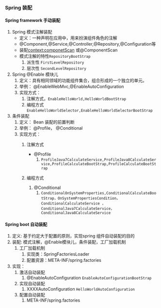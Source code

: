 ### Spring 装配
#### Spring framework 手动装配
1. Spring 模式注解装配
    * 定义：一种声明在应用中，用来扮演组件角色的注解
    * @Component,@Service,@Controller,@Repository,@Configuration等
    * 装配<context:componetScan> 或@ComponentScan
    * 模式注解的特性`RepositoryBootStrap`
      1. 派生性 `FirstLevelRepository`
      2. 层次性 `SecondLevelRepository`
2. Spring @Enable 模块儿
   1. 定义：具有相同领域的功能组件集合，组合形成的一个独立的单元。
   2. 举例： @EnableWebMvc,@EnableAutoConfiguration
   3. 实现方式：
      1. 注解方式，`EnableHelloWorld,HelloWorldBootStrap`
      2. 编程方式 `EnableHelloWorldSelector,EnableHelloWorldSelectorBootStrap`
3. 条件装配 
   1. 定义： Bean 装配的前置判断
   2. 举例： @Profile， @Conditional
   3. 实现方式： 
      1. 注解方式
         * @Profile
           1. `ProfileJava7CalculateService,ProfileJava8CalculateService,ProfileCalculateBootStrap,ProfileCalculateBootStrap`

      2. 编程方式 
         1. @Conditional
            1. `ConditionalOnSystemProperties,ConditionalCalculateBootStrap，OnSystemPropertiesCondition，ConditionalCalculateService ，ConditionalJava7CalculateService，ConditionalJava8CalculateService`
         
#### Spring boot 自动装配
1. 定义: 基于约定大于配置的原则，实现spring 组件自动装配的目的
2. 装配: 模式注解，@Enable模块儿，条件装配，工厂加载机制
   1. 工厂加载机制
      1. 实现类：SpringFactoriesLoader 
      2. 配置资源：META-INF/spring.factories
3. 实现：
   1. 激活自动装配
      1. @EnableAutoConfiguration `EnableAutoConfigurationBootStrap`
   2. 实现自动装配
      1. XXXXAutoConfiguration `HelloWorldAutoConfiguration`
   3. 配置自动装配
      1. META-INF/spring.factories
